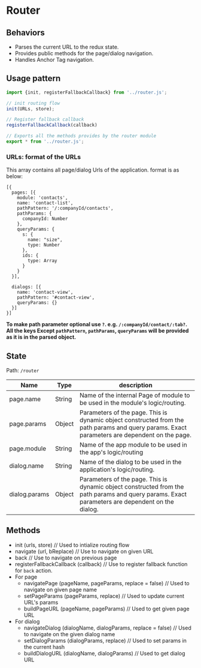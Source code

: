 # Router

## Behaviors

- Parses the current URL to the redux state.
- Provides public methods for the page/dialog navigation.
- Handles Anchor Tag navigation.

## Usage pattern

```js
import {init, registerFallbackCallback} from '../router.js';

// init routing flow
init(URLs, store);

// Register fallback callback
registerFallbackCallback(callback)

// Exports all the methods provides by the router module
export * from '../router.js'; 
```

### URLs: format of the URLs

This array contains all page/dialog Urls of the application. format is as below:

```
[{
  pages: [{
    module: 'contacts',
    name: 'contact-list',
    pathPattern: '/:companyId/contacts',
    pathParams: {
      companyId: Number
    },
    queryParams: {
      s: {
        name: "size",
        type: Number
      },
      ids: {
        type: Array
      }
    }
  }],

  dialogs: [{
    name: 'contact-view',
    pathPattern: '#contact-view',
    queryParams: {}
  }]
}]
```

**To make path parameter optional use `?`.  e.g. `/:companyId/contact/:tab?`.**
**All the keys Except `pathPattern`, `pathParams`, `queryParams` will be provided as it is in the parsed object.**

## State
Path: `/router`


| Name               | Type | description |
|--------------------|-----------|-------------|
| page.name          | String    | Name of the internal Page of module to be used in the module's logic/routing. | 
| page.params        | Object     | Parameters of the page. This is dynamic object constructed from the path params and query params. Exact parameters are dependent on the page. |
| page.module          | String    | Name of the app module to be used in the app's logic/routing | 
| dialog.name          | String    | Name of the dialog to be used in the application's logic/routing. | 
| dialog.params        | Object     | Parameters of the page. This is dynamic object constructed from the path params and query params. Exact parameters are dependent on the dialog.

## Methods

- init (urls, store) // Used to intialize routing flow
- navigate (url, bReplace) // Use to navigate on given URL
- back // Use to navigate on previous page
- registerFallbackCallback (callback) // Use to register fallback function for `back` action. 
- For page
  - navigatePage (pageName, pageParams, replace = false) // Used to navigate on given page name
  - setPageParams (pageParams, replace) // Used to update current URL's params
  - buildPageURL (pageName, pageParams) // Used to get given page URL
- For dialog
  - navigateDialog (dialogName, dialogParams, replace = false) // Used to navigate on the given dialog name
  - setDialogParams (dialogParams, replace) // Used to set params in the current hash
  - buildDialogURL (dialogName, dialogParams) // Used to get dialog URL